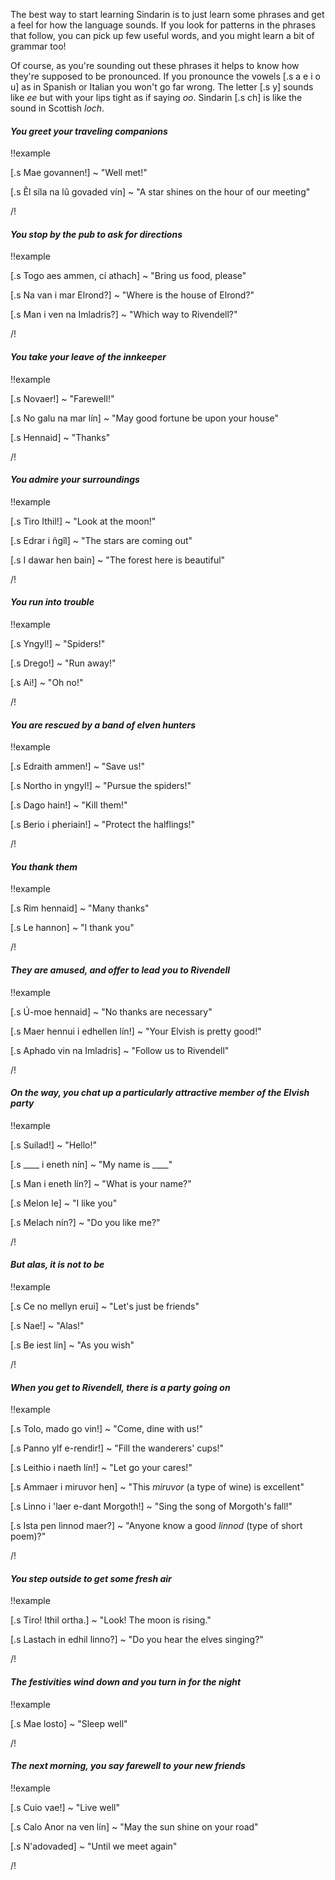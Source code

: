 
The best way to start learning Sindarin is to just learn some phrases and get a feel for how the language sounds. If you look for patterns in the phrases that follow, you can pick up few useful words, and you might learn a bit of grammar too!

Of course, as you're sounding out these phrases it helps to know how they're supposed to be pronounced. If you pronounce the vowels [.s a e i o u] as in Spanish or Italian you won't go far wrong. The letter [.s y] sounds like _ee_ but with your lips tight as if saying _oo_. Sindarin [.s ch] is like the sound in Scottish _loch_.

#### _You greet your traveling companions_

!!example

[.s Mae govannen!] ~ "Well met!"

[.s Êl síla na lû govaded vín] ~ "A star shines on the hour of our meeting"

/!

#### _You stop by the pub to ask for directions_

!!example

[.s Togo aes ammen, cí athach] ~ "Bring us food, please"

[.s Na van i mar Elrond?] ~ "Where is the house of Elrond?"

[.s Man i ven na Imladris?] ~ "Which way to Rivendell?"

/!

#### _You take your leave of the innkeeper_

!!example

[.s Novaer!] ~ "Farewell!"

[.s No galu na mar lín] ~ "May good fortune be upon your house"

[.s Hennaid] ~ "Thanks"

/!

#### _You admire your surroundings_

!!example

[.s Tiro Ithil!] ~ "Look at the moon!"

[.s Edrar i ñgîl] ~ "The stars are coming out"

[.s I dawar hen bain] ~ "The forest here is beautiful"

/!


#### _You run into trouble_

!!example

[.s Yngyl!] ~ "Spiders!"

[.s Drego!] ~ "Run away!"

[.s Ai!] ~ "Oh no!"

/!

#### _You are rescued by a band of elven hunters_

!!example

[.s Edraith ammen!] ~ "Save us!"

[.s Northo in yngyl!] ~ "Pursue the spiders!"

[.s Dago hain!] ~ "Kill them!"

[.s Berio i pheriain!] ~ "Protect the halflings!"

/!

#### _You thank them_

!!example

[.s Rim hennaid] ~ "Many thanks"

[.s Le hannon] ~ "I thank you"

/!

#### _They are amused, and offer to lead you to Rivendell_

!!example

[.s Ú-moe hennaid] ~ "No thanks are necessary"

[.s Maer hennui i edhellen lín!] ~ "Your Elvish is pretty good!"

[.s Aphado vin na Imladris] ~ "Follow us to Rivendell"

/!

#### _On the way, you chat up a particularly attractive member of the Elvish party_

!!example

[.s Suilad!] ~ "Hello!"

[.s ____ i eneth nín] ~ "My name is ____"

[.s Man i eneth lín?] ~ "What is your name?"

[.s Melon le] ~ "I like you"

[.s Melach nín?] ~ "Do you like me?"

/!

#### _But alas, it is not to be_

!!example

[.s Ce no mellyn erui] ~ "Let's just be friends"

[.s Nae!] ~ "Alas!"

[.s Be iest lín] ~ "As you wish"

/!

#### _When you get to Rivendell, there is a party going on_

!!example

[.s Tolo, mado go vin!] ~ "Come, dine with us!"

[.s Panno ylf e-rendir!] ~ "Fill the wanderers' cups!"

[.s Leithio i naeth lín!] ~ "Let go your cares!"

[.s Ammaer i miruvor hen] ~ "This <em>miruvor</em> (a type of wine) is excellent"

[.s Linno i 'laer e-dant Morgoth!] ~ "Sing the song of Morgoth's fall!"

[.s Ista pen linnod maer?] ~ "Anyone know a good <em>linnod</em> (type of short poem)?"

/!

#### _You step outside to get some fresh air_

!!example

[.s Tiro! Ithil ortha.] ~ "Look! The moon is rising."

[.s Lastach in edhil linno?] ~ "Do you hear the elves singing?"

/!

#### _The festivities wind down and you turn in for the night_

!!example

[.s Mae losto] ~ "Sleep well"

/!

#### _The next morning, you say farewell to your new friends_

!!example

[.s Cuio vae!] ~ "Live well"

[.s Calo Anor na ven lín] ~ "May the sun shine on your road"

[.s N'adovaded] ~ "Until we meet again"

/!
